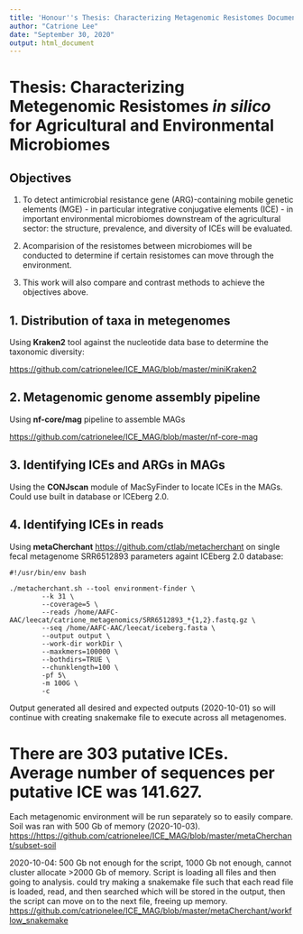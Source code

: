 ```yaml
---
title: 'Honour''s Thesis: Characterizing Metagenomic Resistomes Documentation'
author: "Catrione Lee"
date: "September 30, 2020"
output: html_document
---
```


# Thesis: Characterizing Metegenomic Resistomes *in silico* for Agricultural and Environmental Microbiomes


## Objectives

1. To detect antimicrobial resistance gene (ARG)-containing mobile genetic elements (MGE) - in particular integrative conjugative elements (ICE) - in important environmental microbiomes downstream of the agricultural sector: the structure, prevalence, and diversity of ICEs will be evaluated. 

2. Acomparision of the resistomes between microbiomes will be conducted to determine if certain resistomes can move through the environment.

3. This work will also compare and contrast methods to achieve the objectives above.



## 1. Distribution of taxa in metegenomes

Using **Kraken2** tool against the nucleotide data base to determine the taxonomic diversity:

<https://github.com/catrionelee/ICE_MAG/blob/master/miniKraken2>

## 2. Metagenomic genome assembly pipeline

Using **nf-core/mag** pipeline to assemble MAGs

<https://github.com/catrionelee/ICE_MAG/blob/master/nf-core-mag>


## 3. Identifying ICEs and ARGs in MAGs

Using the **CONJscan** module of MacSyFinder to locate ICEs in the MAGs. Could use built in database or ICEberg 2.0.


## 4. Identifying ICEs in reads

Using **metaCherchant** <https://github.com/ctlab/metacherchant> on single fecal metagenome SRR6512893 parameters againt ICEberg 2.0 database:

```{echo=FALSE}
#!/usr/bin/env bash

./metacherchant.sh --tool environment-finder \
        --k 31 \
        --coverage=5 \
        --reads /home/AAFC-AAC/leecat/catrione_metagenomics/SRR6512893_*{1,2}.fastq.gz \
        --seq /home/AAFC-AAC/leecat/iceberg.fasta \
        --output output \
        --work-dir workDir \
        --maxkmers=100000 \
        --bothdirs=TRUE \
        --chunklength=100 \
        -pf 5\
        -m 100G \
        -c
```

Output generated all desired and expected outputs (2020-10-01) so will continue with creating snakemake file to execute across all metagenomes.
# There are 303 putative ICEs. Average number of sequences per putative ICE was 141.627.

Each metagenomic environment will be run separately so to easily compare. Soil was ran with 500 Gb of memory (2020-10-03). <https://https://github.com/catrionelee/ICE_MAG/blob/master/metaCherchant/subset-soil>

2020-10-04: 500 Gb not enough for the script, 1000 Gb not enough, cannot cluster allocate >2000 Gb of memory. Script is loading all files and then going to analysis. could try making a snakemake file such that each read file is loaded, read, and then searched which will be stored in the output, then the script can move on to the next file, freeing up memory. <https://github.com/catrionelee/ICE_MAG/blob/master/metaCherchant/workflow_snakemake>
